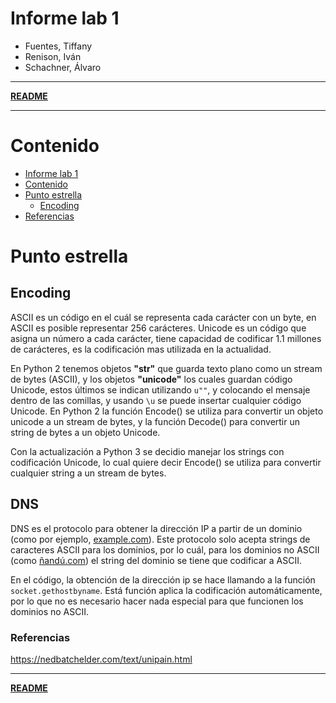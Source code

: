 # Informe lab 1

- Fuentes, Tiffany
- Renison, Iván
- Schachner, Álvaro

---

**[README](README.md)**

---

# Contenido

- [Informe lab 1](#informe-lab-1)
- [Contenido](#contenido)
- [Punto estrella](#punto-estrella)
  - [Encoding](#encoding)
- [Referencias](#referencias)

# Punto estrella

## Encoding

ASCII es un código en el cuál se representa cada carácter con un byte, en ASCII es posible representar 256 carácteres. Unicode es un código que asigna un número a cada carácter, tiene capacidad de codificar 1.1 millones de carácteres, es la codificación mas utilizada en la actualidad.

En Python 2 tenemos objetos **"str"** que guarda texto plano como un stream de bytes (ASCII), y los objetos **"unicode"** los cuales guardan código Unicode, estos últimos se indican utilizando `u""`, y colocando el mensaje dentro de las comillas, y usando `\u` se puede insertar cualquier código Unicode. En Python 2 la función Encode() se utiliza para convertir un objeto unicode a un stream de bytes, y la función Decode() para convertir un string de bytes a un objeto Unicode.

Con la actualización a Python 3 se decidio manejar los strings con codificación Unicode, lo cual quiere decir Encode() se utiliza para convertir cualquier string a un stream de bytes.

## DNS

DNS es el protocolo para obtener la dirección IP a partir de un dominio (como por ejemplo, [example.com](http://example.com/)). Este protocolo solo acepta strings de caracteres ASCII para los dominios, por lo cuál, para los dominios no ASCII (como [ñandú.com](http://ñandú.com/)) el string del dominio se tiene que codificar a ASCII.

En el código, la obtención de la dirección ip se hace llamando a la función `socket.gethostbyname`. Está función aplica la codificación automáticamente, por lo que no es necesario hacer nada especial para que funcionen los dominios no ASCII.

### Referencias

https://nedbatchelder.com/text/unipain.html

---

**[README](README.md)**